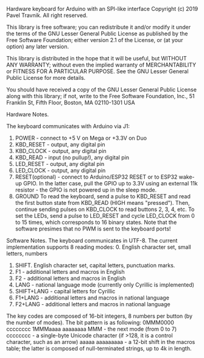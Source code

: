   Hardware keyboard for Arduino with an SPI-like interface
  Copyright (c) 2019 Pavel Travnik.  All right reserved.

  This library is free software; you can redistribute it and/or
  modify it under the terms of the GNU Lesser General Public
  License as published by the Free Software Foundation; either
  version 2.1 of the License, or (at your option) any later version.

  This library is distributed in the hope that it will be useful,
  but WITHOUT ANY WARRANTY; without even the implied warranty of
  MERCHANTABILITY or FITNESS FOR A PARTICULAR PURPOSE.  See the GNU
  Lesser General Public License for more details.

  You should have received a copy of the GNU Lesser General Public
  License along with this library; if not, write to the Free Software
  Foundation, Inc., 51 Franklin St, Fifth Floor, Boston, MA  02110-1301  USA

  Hardware Notes.
  
  The keyboard communicates with Arduino via J1:
  1. POWER - connect to +5 V on Mega or +3.3V on Duo
  2. KBD_RESET - output, any digital pin
  3. KBD_CLOCK - output, any digital pin
  4. KBD_READ - input (no pullup!), any digital pin
  5. LED_RESET - output, any digital pin
  6. LED_CLOCK - output, any digital pin
  7. RESET(optional) - connect to Arduino/ESP32 RESET or to ESP32 wake-up GPIO. In the latter case, pull the GPIO up to 3.3V using an external 11k resistor - the GPIO is not powered up in the sleep mode. 
  8. GROUND
  To read the keyboard, send a pulse to KBD_RESET and read
  the first button state from KBD_READ (HIGH means "pressed").
  Then, continue sending pulses on KBD_CLOCK to read buttons
  2, 3, 4, etc.
  To set the LEDs, send a pulse to LED_RESET and cycle
  LED_CLOCK from 0 to 15 times, which corresponds to 16 binary states.
  Note that the software presimes that no PWM is sent to the keyboard ports!

  Software Notes.
  The keyboard communicates in UTF-8. The current implementation supports
  8 reading modes:
  0. English character set, small letters, numbers
  1. SHIFT. English character set, capital letters, punctuation marks.
  2. F1 - additional letters and macros in English
  3. F2 - additional letters and macros in English
  4. LANG - national language mode (currently only Cyrillic is implemented)
  5. SHIFT+LANG - capital letters for Cyrillic
  6. F1+LANG - additional letters and macros in national language
  7. F2+LANG - additional letters and macros in national language
  
  The key codes are composed of 16-bit integers, 8 numbers per button
  (by the number of modes). The bit pattern is as following:
  0MMM0000 cccccccc
  1MMMaaaa aaaaaaaa
  MMM - the next mode (from 0 to 7)
  cccccccc - a single-byte Unicode character (if >128, it is a control character, such as an arrow)
  aaaaa aaaaaaaaa - a 12-bit shift in the macros table;
  the latter is composed of null-terminated strings, up to 4k in length.
